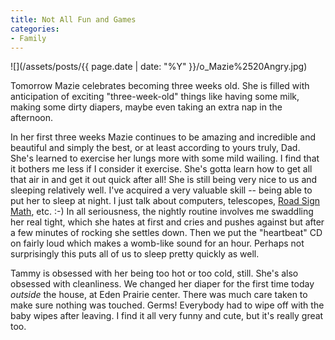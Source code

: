 ```yaml
---
title: Not All Fun and Games
categories:
- Family
---
```


![](/assets/posts/{{ page.date | date: "%Y" }}/o_Mazie%2520Angry.jpg)


Tomorrow Mazie celebrates becoming three weeks old. She is filled with anticipation of exciting "three-week-old" things like having some milk, making some dirty diapers, maybe even taking an extra nap in the afternoon.

In her first three weeks Mazie continues to be amazing and incredible and beautiful and simply the best, or at least according to yours truly, Dad. She's learned to exercise her lungs more with some mild wailing. I find that it bothers me less if I consider it exercise. She's gotta learn how to get all that air in and get it out quick after all! She is still being very nice to us and sleeping relatively well. I've acquired a very valuable skill -- being able to put her to sleep at night. I just talk about computers, telescopes, [Road Sign Math](http://www.roadsignmath.com/), etc. :-) In all seriousness, the nightly routine involves me swaddling her real tight, which she hates at first and cries and pushes against but after a few minutes of rocking she settles down. Then we put the "heartbeat" CD on fairly loud which makes a womb-like sound for an hour. Perhaps not surprisingly this puts all of us to sleep pretty quickly as well.

Tammy is obsessed with her being too hot or too cold, still. She's also obsessed with cleanliness. We changed her diaper for the first time today _outside_ the house, at Eden Prairie center. There was much care taken to make sure nothing was touched. Germs! Everybody had to wipe off with the baby wipes after leaving. I find it all very funny and cute, but it's really great too.
